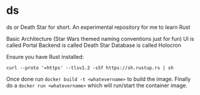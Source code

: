 # ds
ds or Death Star for short. An experimental repository for me to learn Rust

Basic Architecture (Star Wars themed naming conventions just for fun)
UI is called Portal
Backend is called Death Star
Database is called Holocron

Ensure you have Rust installed:
```
curl --proto '=https' --tlsv1.2 -sSf https://sh.rustup.rs | sh
```

Once done run `docker build -t <whatevername>` to build the image.
Finally do a `docker run <whatevername>` which will run/start the container image.
